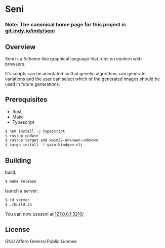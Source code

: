 Seni
====

### Note: The canonical home page for this project is [git.indy.io/indy/seni](https://git.indy.io/indy/seni)

## Overview

Seni is a Scheme-like graphical language that runs on modern web browsers.

It's scripts can be annotated so that genetic algorithms can generate variations and the user can select which of the generated images should be used in future generations.

## Prerequisites
- Rust
- Make
- Typescript

```sh
$ npm install -g typescript
$ rustup update
$ rustup target add wasm32-unknown-unknown
$ cargo install -f wasm-bindgen-cli
```

## Building
build:
```sh
$ make release
```

launch a server:
```sh
$ cd server
$ ./build.sh
```

You can now useseni at [127.0.0.1:3210/](http://127.0.0.1:3210/)

## License
GNU Affero General Public License
